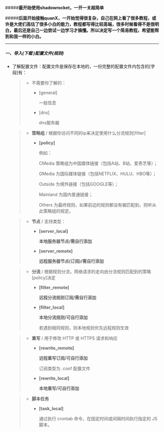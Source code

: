 #####**最开始使用shadowrocket，一开一关超简单**

#####**后面开始接触quanX，一开始觉得很复杂，自己在网上看了很多教程，或许是大佬们高估了很多小白的能力，教程都写得比较高端，很多时候看得不是很明白，最后还是自己一边尝试一边学习才搞懂。所以决定写一个简易教程，希望能帮到和我一样的小白。**

---

##### 一、导入(下载 )配置文件(规则)

- 了解配置文件：配置文件是保存在本地的，一份完整的配置文件内包含的[字段]有：

  > - 不需要你了解的：
  >
  >   - [general]
  >
  >     一般信息
  >
  >   - [dns]
  >
  >     dns服务器

  > - **策略组** / 根据你访问不同的ip来决定使用什么分流规则[filter]
  >
  >   - **[policy]**
  >
  >     例如：
  >
  >     CMedia 策略组为中国媒体链接（包括A站、B站、爱奇艺等）；
  >
  >     GMedia 为国际媒体链接（包括NETFLIX、HULU、HBO等）；
  >
  >     Outside 为境外链接（包括GOOGLE等）；
  >
  >     Mainland 为国内普通链接；
  >
  >     Others 为最终规则，如果前边的规则都没有被匹配到，则听从此策略组的规定。

  > - **节点** / 支持类型：
  >
  >   - **[server_local]**
  >
  >     **本地服务器节点/需自行添加**
  >
  >   - **[server_remote]**
  >
  >     **远程服务器节点(订阅)/需自行添加**

  > - **分流** / 根据规则分流，网络请求的走向由分流规则匹配到的策略[policy]决定
  >
  >   - **[filter_remote]**
  >
  >     **远程分流规则订阅/需自行添加**
  >
  >   - **[filter_local]**
  >
  >     **本地分流规则/可自行添加**
  >
  >     若遇到相同规则，则本地规则优先远程规则生效

  > - **重写** / 用于修改 HTTP 或 HTTPS 请求和响应
  >
  >   - **[rewrite_remote]**
  >
  >     **远程重写订阅/可自行添加**
  >
  >     订阅类型为 .conf 配置文件
  >
  >   - **[rewrite_local]**
  >
  >     **本地重写/可自行添加**

  > - **脚本任务**
  >
  >   - **[task_local]**
  >
  >     通过执行 crontab 命令，在固定时间或间隔时间执行指定的 JS 脚本。
